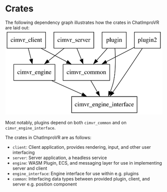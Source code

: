# Crates
The following dependency graph illustrates how the crates in ChatImproVR are laid out:
![Visual aid for crate graph](./graph.svg)

Most notably, plugins depend on both `cimvr_common` and on `cimvr_engine_interface`. 

The crates in ChatImproVR are as follows:
* `client`: Client application, provides rendering, input, and other user interfacing
* `server`: Server application, a headless service
* `engine`: WASM Plugin, ECS, and messaging layer for use in implementing server and client
* `engine_interface`: Engine interface for use within e.g. plugins
* `common`: Interfacing data types between provided plugin, client, and server e.g. position component
